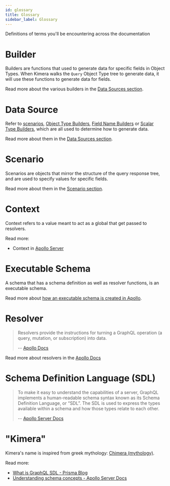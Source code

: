 ```yaml
---
id: glossary
title: Glossary
sidebar_label: Glossary
---
```


Definitions of terms you'll be encountering across the documentation

# Builder

Builders are functions that used to generate data for specific fields in Object Types. When Kimera walks the `Query` Object Type tree to generate data, it will use these functions to generate data for fields.

Read more about the various builders in the [Data Sources section](/graphql-kimera/docs/data-sources).

# Data Source

Refer to [scenarios](/graphql-kimera/docs/scenarios), [Object Type Builders](/graphql-kimera/docs/object-type-builders), [Field Name Builders](field-name-builders) or [Scalar Type Builders](/graphql-kimera/docs/scalar-type-builders), which are all used to determine how to generate data.

Read more about them in the [Data Sources section](/graphql-kimera/docs/data-sources).

# Scenario

Scenarios are objects that mirror the structure of the query response tree, and are used to specify values for specific fields.

Read more about them in the [Scenario section](/graphql-kimera/docs/scenarios).

# Context

Context refers to a value meant to act as a global that get passed to resolvers.

Read more:

- Context in [Apollo Server](https://www.apollographql.com/docs/apollo-server/essentials/data.html#context)

# Executable Schema

A schema that has a schema definition as well as resolver functions, is an executable schema.

Read more about [how an executable schema is created in Apollo](https://www.apollographql.com/docs/graphql-tools/generate-schema.html#makeExecutableSchema).

# Resolver

> Resolvers provide the instructions for turning a GraphQL operation (a query, mutation, or subscription) into data.
>
> -- [Apollo Docs](https://www.apollographql.com/docs/tutorial/resolvers.html#resolver-api)

Read more about resolvers in the [Apollo Docs](https://www.apollographql.com/docs/tutorial/resolvers.html#resolver-api)

# Schema Definition Language (SDL)

> To make it easy to understand the capabilities of a server, GraphQL implements a human-readable schema syntax known as its Schema Definition Language, or “SDL”. The SDL is used to express the types available within a schema and how those types relate to each other.
>
> -- [Apollo Server Docs](https://www.apollographql.com/docs/apollo-server/essentials/schema.html#sdl)

# "Kimera"

Kimera's name is inspired from greek mythology: [Chimera (mythology)](<https://en.wikipedia.org/wiki/Chimera_(mythology)>).

Read more:

- [What is GraphQL SDL - Prisma Blog](https://www.prisma.io/blog/graphql-sdl-schema-definition-language-6755bcb9ce51)
- [Understanding schema concepts - Apollo Server Docs](https://www.apollographql.com/docs/apollo-server/essentials/schema.html#sdl)
